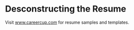 Desconstructing the Resume
==========================

Visit www.careercup.com for resume samples and templates.
